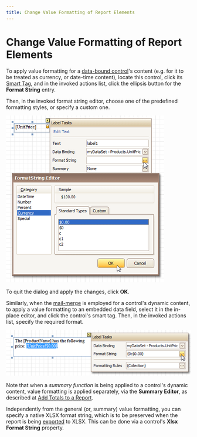 ```yaml
---
title: Change Value Formatting of Report Elements
---
```

# Change Value Formatting of Report Elements
To apply value formatting for a [data-bound control](../../../../../interface-elements-for-desktop/articles/report-designer/report-designer-for-winforms/report-editing-basics/displaying-values-from-a-database-(binding-report-elements-to-data).md)'s content (e.g. for it to be treated as currency, or date-time content), locate this control, click its [Smart Tag](../../../../../interface-elements-for-desktop/articles/report-designer/report-designer-for-winforms/report-designer-reference/report-designer-ui/smart-tag.md), and in the invoked actions list, click the ellipsis button for the **Format String** entry.

Then, in the invoked format string editor, choose one of the predefined formatting styles, or specify a custom one.

![ElementFormatString](../../../../images/Img9160.png)

To quit the dialog and apply the changes, click **OK**.

Similarly, when the [mail-merge](../../../../../interface-elements-for-desktop/articles/report-designer/report-designer-for-winforms/report-editing-basics/use-mail-merge-in-report-elements.md) is employed for a control's dynamic content, to apply a value formatting to an embedded data field, select it in the in-place editor, and click the control's smart tag. Then, in the invoked actions list, specify the required format.

![ElementFormatString_1](../../../../images/Img11070.png)

Note that when a _summary function_ is being applied to a control's dynamic content, value formatting is applied separately, via the **Summary Editor**, as described at [Add Totals to a Report](../../../../../interface-elements-for-desktop/articles/report-designer/report-designer-for-winforms/report-editing-basics/add-totals-to-a-report.md).

Independently from the general (or, summary) value formatting, you can specify a native XLSX format string, which is to be preserved when the report is being [exported](../../../../../interface-elements-for-desktop/articles/print-preview/print-preview-for-winforms/exporting/exporting-from-print-preview.md) to XLSX. This can be done via a control's **Xlsx Format String** property.